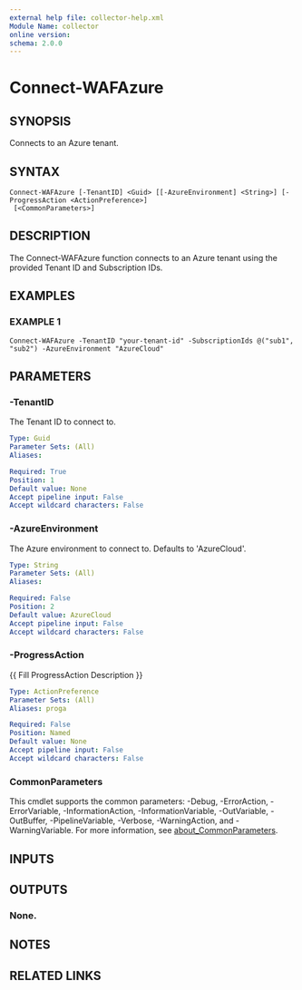 ```yaml
---
external help file: collector-help.xml
Module Name: collector
online version:
schema: 2.0.0
---
```


# Connect-WAFAzure

## SYNOPSIS
Connects to an Azure tenant.

## SYNTAX

```
Connect-WAFAzure [-TenantID] <Guid> [[-AzureEnvironment] <String>] [-ProgressAction <ActionPreference>]
 [<CommonParameters>]
```

## DESCRIPTION
The Connect-WAFAzure function connects to an Azure tenant using the provided Tenant ID and Subscription IDs.

## EXAMPLES

### EXAMPLE 1
```
Connect-WAFAzure -TenantID "your-tenant-id" -SubscriptionIds @("sub1", "sub2") -AzureEnvironment "AzureCloud"
```

## PARAMETERS

### -TenantID
The Tenant ID to connect to.

```yaml
Type: Guid
Parameter Sets: (All)
Aliases:

Required: True
Position: 1
Default value: None
Accept pipeline input: False
Accept wildcard characters: False
```

### -AzureEnvironment
The Azure environment to connect to.
Defaults to 'AzureCloud'.

```yaml
Type: String
Parameter Sets: (All)
Aliases:

Required: False
Position: 2
Default value: AzureCloud
Accept pipeline input: False
Accept wildcard characters: False
```

### -ProgressAction
{{ Fill ProgressAction Description }}

```yaml
Type: ActionPreference
Parameter Sets: (All)
Aliases: proga

Required: False
Position: Named
Default value: None
Accept pipeline input: False
Accept wildcard characters: False
```

### CommonParameters
This cmdlet supports the common parameters: -Debug, -ErrorAction, -ErrorVariable, -InformationAction, -InformationVariable, -OutVariable, -OutBuffer, -PipelineVariable, -Verbose, -WarningAction, and -WarningVariable. For more information, see [about_CommonParameters](http://go.microsoft.com/fwlink/?LinkID=113216).

## INPUTS

## OUTPUTS

### None.
## NOTES

## RELATED LINKS
